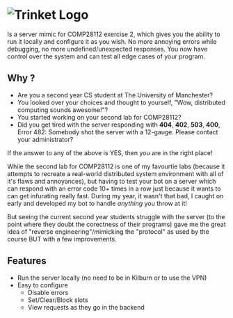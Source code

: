 
# ![Trinket Logo](https://github.com/thee-engineer/trinket/blob/master/trinket.png)

Is a server mimic for COMP28112 exercise 2, which gives you the ability to run it locally and configure it as you wish. No more annoying errors while debugging, no more undefined/unexpected responses. You now have control over the system and can test all edge cases of your program.

## Why ?

* Are you a second year CS student at The University of Manchester?
* You looked over your choices and thought to yourself, "Wow, distributed computing sounds awesome!"?
* You started working on your second lab for COMP28112?
* Did you get tired with the server responding with **404**, **402**, **503**, **400**, Error 482: Somebody shot the server with a 12-gauge. Please contact your administrator?

If the answer to any of the above is YES, then you are in the right place!

While the second lab for COMP28112 is one of my favourtie labs (because it attempts to recreate a real-world distributed system environment with all of it's flaws and annoyances), but having to test your bot on a server which can respond with an error code 10+ times in a row just because it wants to can get infurating really fast. During my year, it wasn't that bad, I caught on early and developed my bot to handle *anything* you throw at it!

But seeing the current second year students struggle with the server (to the point where they doubt the corectness of their programs) gave me the great idea of "reverse engineering"/mimicking the "protocol" as used by the course BUT with a few improvements.

## Features

* Run the server locally (no need to be in Kilburn or to use the VPN)
* Easy to configure
  * Disable errors
  * Set/Clear/Block slots
  * View requests as they go in the backend

